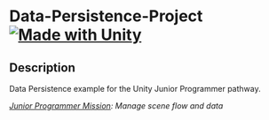 # Data-Persistence-Project [![Made with Unity](https://img.shields.io/badge/Made%20with-Unity-57b9d3.svg?style=plastic&logo=unity)](https://unity3d.com)
## Description
Data Persistence example for the Unity Junior Programmer pathway.

*<ins>Junior Programmer Mission</ins>: Manage scene flow and data*
